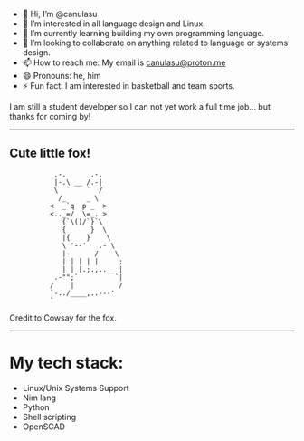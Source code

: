 - 👋 Hi, I’m @canulasu
- 👀 I’m interested in all language design and Linux.
- 🌱 I’m currently learning building my own programming language.
- 💞️ I’m looking to collaborate on anything related to language or systems design.
- 📫 How to reach me: My email is [canulasu@proton.me](mailto:canulasu@proton.me)
- 😄 Pronouns: he, him
- ⚡ Fun fact: I am interested in basketball and team sports.

I am still a student developer so I can not yet work a full time job... but thanks for coming by!

____________
Cute little fox!
------------
               ,-.      .-,
               |-.\ __ /.-|
               \  `    `  /
                /_     _ \
              <  _`q  p _  >
              <.._=/  \=_. >
                 {`\()/`}`\
                 {      }  \
                 |{    }    \
                 \ '--'   .- \
                 |-      /    \
                 | | | | |     ;
                 | | |.;.,..__ |
               .-"";`         `|
              /    |           /
              `-../____,..---'
              `
Credit to Cowsay for the fox.

-----------
# My tech stack:

- Linux/Unix Systems Support
- Nim lang
- Python
- Shell scripting
- OpenSCAD
<!---
canulasu/canulasu is a ✨ special ✨ repository because its `README.md` (this file) appears on your GitHub profile.
You can click the Preview link to take a look at your changes.
--->
